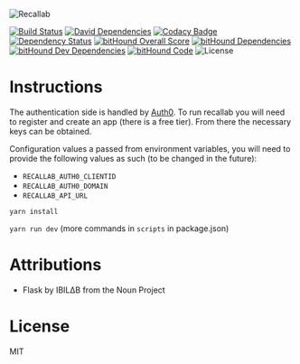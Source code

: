 ![Recallab](https://github.com/stefan-vatov/recallab-api/raw/master/public/images/recallab-logo.png)

[![Build Status](https://semaphoreci.com/api/v1/thracian/recallab-ui/branches/master/badge.svg)](https://semaphoreci.com/thracian/recallab-ui)
[![David Dependencies](https://david-dm.org/stefan-vatov/recallab-ui.svg)](https://david-dm.org/stefan-vatov/recallab-ui)
[![Codacy Badge](https://api.codacy.com/project/badge/Grade/3635b53bf5ef4203803eb6d9cd380c35)](https://www.codacy.com/app/thracian/recallab-ui?utm_source=github.com&amp;utm_medium=referral&amp;utm_content=stefan-vatov/recallab-ui&amp;utm_campaign=Badge_Grade)
[![Dependency Status](https://dependencyci.com/github/stefan-vatov/recallab-ui/badge)](https://dependencyci.com/github/stefan-vatov/recallab-ui)
[![bitHound Overall Score](https://www.bithound.io/github/stefan-vatov/recallab-ui/badges/score.svg)](https://www.bithound.io/github/stefan-vatov/recallab-ui)
[![bitHound Dependencies](https://www.bithound.io/github/stefan-vatov/recallab-ui/badges/dependencies.svg)](https://www.bithound.io/github/stefan-vatov/recallab-ui/master/dependencies/npm)
[![bitHound Dev Dependencies](https://www.bithound.io/github/stefan-vatov/recallab-ui/badges/devDependencies.svg)](https://www.bithound.io/github/stefan-vatov/recallab-ui/master/dependencies/npm)
[![bitHound Code](https://www.bithound.io/github/stefan-vatov/recallab-ui/badges/code.svg)](https://www.bithound.io/github/stefan-vatov/recallab-ui)
![License](https://img.shields.io/badge/license-MIT-blue.svg)

# Instructions

The authentication side is handled by [Auth0](https://auth0.com/). To run recallab you will need to register and create an app (there is a free tier). From there the necessary keys can be obtained.

Configuration values a passed from environment variables, you will need to provide the following values as such (to be changed in the future):
* `RECALLAB_AUTH0_CLIENTID`
* `RECALLAB_AUTH0_DOMAIN`
* `RECALLAB_API_URL`


`yarn install`

`yarn run dev` (more commands in `scripts` in package.json)


# Attributions

* Flask by IBIL∆B from the Noun Project

# License

MIT
